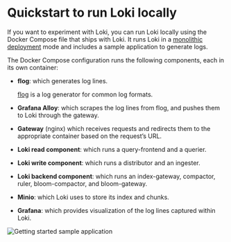 # Quickstart to run Loki locally

If you want to experiment with Loki, you can run Loki locally using the Docker Compose file that ships with Loki. It runs Loki in a [monolithic deployment](https://grafana.com/docs/loki/latest/get-started/deployment-modes/#monolithic-mode) mode and includes a sample application to generate logs.

The Docker Compose configuration runs the following components, each in its own container:

- **flog**: which generates log lines.

  [flog](https://github.com/mingrammer/flog) is a log generator for common log formats.

- **Grafana Alloy**: which scrapes the log lines from flog, and pushes them to Loki through the gateway.

- **Gateway** (nginx) which receives requests and redirects them to the appropriate container based on the request’s URL.

- **Loki read component**: which runs a query-frontend and a querier.

- **Loki write component**: which runs a distributor and an ingester.

- **Loki backend component**: which runs an index-gateway, compactor, ruler, bloom-compactor, and bloom-gateway.

- **Minio**: which Loki uses to store its index and chunks.

- **Grafana**: which provides visualization of the log lines captured within Loki.

![Getting started sample application](https://grafana.com/media/docs/loki/get-started-flog-v3.png)
